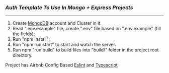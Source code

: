 ### *Auth Template To Use In Mongo + Express Projects*

------------

1. Create [MongoDB](https://www.mongodb.com/cloud/atlas/lp/try2?utm_source=google&utm_campaign=gs_emea_ukraine_search_core_brand_atlas_desktop&utm_term=mongodb&utm_medium=cpc_paid_search&utm_ad=e&utm_ad_campaign_id=12212624575&gclid=CjwKCAjwjbCDBhAwEiwAiudBywCvEUdtnNmjpnR04FUkddFIn2aaLXO6I47oa5Djc5EuWzua89ErNBoC-yYQAvD_BwE) account and Cluster in it.
2. Read ".env.example" file, create ".env" file based on ".env.example" (fill the fields);
3. Run "npm install";
4. Run "npm run start" to start and watch the server.
5. Run npm "run build" to build files into "build/" folder in the project root directory.

Project has Airbnb Config Based [Eslint](https://eslint.org/)  and [Typescript](https://www.typescriptlang.org/)
